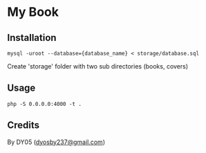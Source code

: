 # My Book


## Installation

`mysql -uroot --database={database_name} < storage/database.sql`

Create 'storage' folder with two sub directories (books, covers)


## Usage

`php -S 0.0.0.0:4000 -t .`


## Credits

By DY05 (dyosby237@gmail.com)
